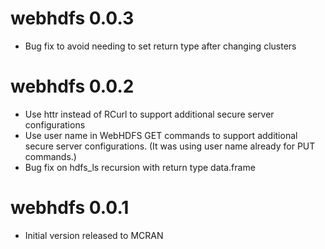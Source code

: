 # webhdfs 0.0.3

* Bug fix to avoid needing to set return type after changing clusters

# webhdfs 0.0.2

* Use httr instead of RCurl to support additional secure server configurations
* Use user name in WebHDFS GET commands to support additional secure server configurations.  (It was using user name already for PUT commands.)
* Bug fix on hdfs_ls recursion with return type data.frame

# webhdfs 0.0.1

* Initial version released to MCRAN

